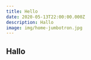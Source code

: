 ```yaml
---
title: Hello
date: 2020-05-13T22:00:00.000Z
description: Hallo
image: img/home-jumbotron.jpg
---
```

## Hallo